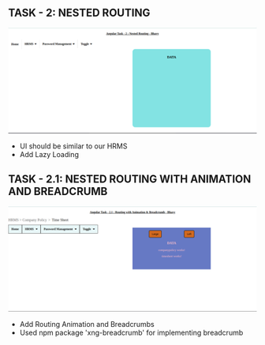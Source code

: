 ## TASK - 2: NESTED ROUTING

![Nested Routing](https://github.com/bhavy-wot/nested-routing/blob/master/nested-routing.png)

- UI should be similar to our HRMS
- Add Lazy Loading

## TASK - 2.1: NESTED ROUTING WITH ANIMATION AND BREADCRUMB

![Animation & Breadcrumb](https://github.com/bhavy-wot/nested-routing/blob/master/animation-breadcrumb.png)

- Add Routing Animation and Breadcrumbs
- Used npm package 'xng-breadcrumb' for implementing breadcrumb
